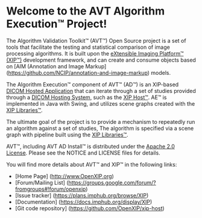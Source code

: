 Welcome to the AVT Algorithm Execution&trade; Project!
======================================================

The Algorithm Validation Toolkit&trade; (AVT&trade;) Open Source project is a set
of tools that facilitate the testing and statistical comparison of image processing
algorithms.  It is built upon the
[eXtensible Imaging Platform&trade; (XIP&trade;)](http://www.OpenXIP.org) development
framework, and can create and consume objects based
on [AIM (Annotation and Image Markup] (https://github.com/NCIP/annotation-and-image-markup)
models.  

The Algorithm Execution&trade; component of AVT&trade; (AD&trade;) is an XIP-based 
[DICOM Hosted Application](http://medical.nema.org/Dicom/2011/11_19pu.pdf)
that can iterate through a set of studies provided through a 
[DICOM Hosting System](http://medical.nema.org/Dicom/2011/11_19pu.pdf),
such as the [XIP Host&trade;](https://github.com/OpenXIP/xip-host).
AE&trade; is implemented in Java with Swing, and utilizes scene graphs
created with the [XIP Libraries&trade;](https://github.com/OpenXIP/xip-libraries).

The ultimate goal of the project is to provide a mechanism to repeatedly run an 
algorithm against a set of studies, The algorithm is specified via a scene graph with 
pipeline built using the [XIP Libraries&trade;](https://github.com/OpenXIP/xip-libraries).

AVT&trade;, including AVT AD Install&trade; is distributed under the
[Apache 2.0 License](http://opensource.org/licenses/Apache-2.0).
Please see the NOTICE and LICENSE files for details.

You will find more details about AVT&trade; and XIP&trade; in the following links:

*  [Home Page] (http://www.OpenXIP.org)
*  [Forum/Mailing List] (https://groups.google.com/forum/?fromgroups#!forum/openxip)
*  [Issue tracker] (https://plans.imphub.org/browse/XIP)
*  [Documentation] (https://docs.imphub.org/display/XIP)
*  [Git code repository] (https://github.com/OpenXIP/xip-host)
